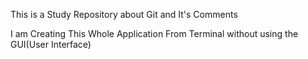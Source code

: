 This is a Study Repository about Git and It's Comments 

I am Creating This Whole Application From Terminal 
without using the GUI(User Interface)
